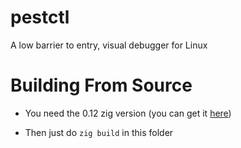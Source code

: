 # pestctl
A low barrier to entry, visual debugger for Linux

# Building From Source
* You need the 0.12 zig version (you can get it [here](https://ziglang.org/download/))

* Then just do `zig build` in this folder
